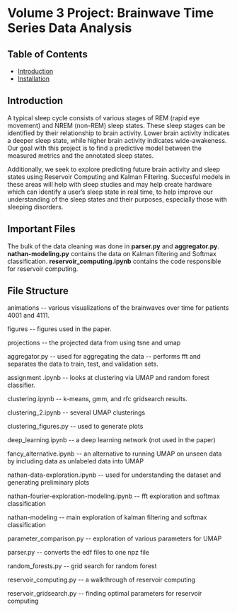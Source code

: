 # Volume 3 Project: Brainwave Time Series Data Analysis

## Table of Contents

- [Introduction](#introduction)
- [Installation](#installation)

## Introduction

A typical sleep cycle consists of various stages of REM (rapid eye movement) 
and NREM (non-REM) sleep states. These sleep stages can be identified 
by their relationship to brain activity. Lower brain activity indicates
a deeper sleep state, while higher brain activity indicates wide-awakeness.
Our goal with this project is to find a predictive model between the measured 
metrics and the annotated sleep states. 

Additionally, we seek to explore predicting future brain activity and sleep states using 
Reservoir Computing and Kalman Filtering. Succesful models in these areas will help with
sleep studies and may help create hardware which can identify a user’s sleep
state in real time, to help improve our understanding of the sleep states and
their purposes, especially those with sleeping disorders.

## Important Files
The bulk of the data cleaning was done in **parser.py** and **aggregator.py**.
**nathan-modeling.py** contains the data on Kalman filtering and Softmax classification.
**reservoir_computing.ipynb** contains the code responsible for reservoir computing.


## File Structure
animations -- various visualizations of the brainwaves over time for patients 4001 and 4111.

figures -- figures used in the paper.

projections -- the projected data from using tsne and umap

aggregator.py -- used for aggregating the data -- performs fft and separates the data to train, 
test, and validation sets.

assignment .ipynb -- looks at clustering via UMAP and random forest classifier.

clustering.ipynb -- k-means, gmm, and rfc gridsearch results.

clustering_2.ipynb -- several UMAP clusterings

clustering_figures.py -- used to generate plots 

deep_learning.ipynb -- a deep learning network (not used in the paper)

fancy_alternative.ipynb -- an alternative to running UMAP on unseen data by 
including data as unlabeled data into UMAP

nathan-data-exploration.ipynb -- used for understanding the dataset
and generating preliminary plots

nathan-fourier-exploration-modeling.ipynb -- fft exploration and softmax classification

nathan-modeling -- main exploration of kalman filtering and softmax classification

parameter_comparison.py -- exploration of various parameters for UMAP

parser.py -- converts the edf files to one npz file

random_forests.py -- grid search for random forest

reservoir_computing.py -- a walkthrough of reservoir computing

reservoir_gridsearch.py -- finding optimal parameters for reservoir computing



